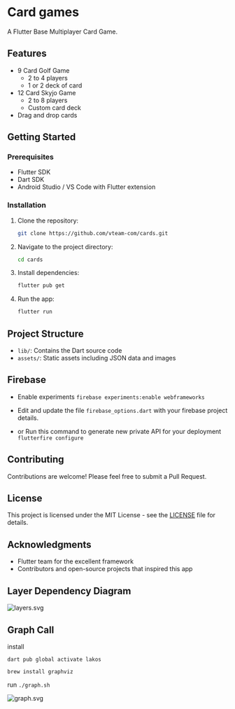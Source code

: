# Card games

A Flutter Base Multiplayer Card Game.

## Features

- 9 Card Golf Game
  - 2 to 4 players
  - 1 or 2 deck of card
- 12 Card Skyjo Game
  - 2 to 8 players
  - Custom card deck
- Drag and drop cards

## Getting Started

### Prerequisites

- Flutter SDK
- Dart SDK
- Android Studio / VS Code with Flutter extension

### Installation

1. Clone the repository:

   ```bash
   git clone https://github.com/vteam-com/cards.git
   ```

1. Navigate to the project directory:

   ```bash
   cd cards
   ```

1. Install dependencies:

   ```bash
   flutter pub get
   ```

1. Run the app:

   ```bash
   flutter run
   ```

## Project Structure

- `lib/`: Contains the Dart source code
- `assets/`: Static assets including JSON data and images

## Firebase

- Enable experiments
```firebase experiments:enable webframeworks```

- Edit and update the file ```firebase_options.dart``` with your firebase project details.
- or Run this command to generate new private API for your deployment ```flutterfire configure```

## Contributing

Contributions are welcome! Please feel free to submit a Pull Request.

## License

This project is licensed under the MIT License - see the [LICENSE](LICENSE) file for details.

## Acknowledgments

- Flutter team for the excellent framework
- Contributors and open-source projects that inspired this app

## Layer Dependency Diagram

![layers.svg](layers.svg)

## Graph Call

install

```dart pub global activate lakos```

```brew install graphviz```

run
```./graph.sh```

![graph.svg](graph.svg)
